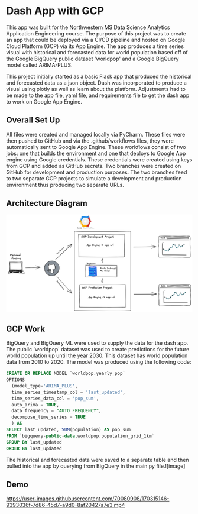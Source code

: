 # Dash App with GCP

This app was built for the Northwestern MS Data Science Analytics Application Engineering course. The purpose of this project was to create an app that could be deployed via a CI/CD pipeline and hosted on Google Cloud Platform (GCP) via its App Engine. The app produces a time series visual with historical and forecasted data for world population based off of the Google BigQuery public dataset 'worldpop' and a Google BigQuery model called ARIMA-PLUS.

This project initially started as a basic Flask app that produced the historical and forecasted data as a json object. Dash was incorporated to produce a visual using plotly as well as learn about the platform. Adjustments had to be made to the app file, yaml file, and requirements file to get the dash app to work on Google App Engine.

## Overall Set Up

All files were created and managed locally via PyCharm. These files were then pushed to GitHub and via the .github/workflows files, they were automatically sent to Google App Engine. These workflows consist of two jobs: one that builds the environment and one that deploys to Google App engine using Google credentials. These credentials were created using keys from GCP and added as GitHub secrets. Two branches were created on GitHub for development and production purposes. The two branches feed to two separate GCP projects to simulate a development and production environment thus producing two separate URLs.

## Architecture Diagram

![My Image](architecture.png) 

## GCP Work 

BigQuery and BigQuery ML were used to supply the data for the dash app. The public 'worldpop' dataset was used to create predictions for the future world population up until the year 2030. This dataset has world population data from 2010 to 2020. The model was produced using the following code:

```sql
CREATE OR REPLACE MODEL `worldpop.yearly_pop`
OPTIONS
  (model_type='ARIMA_PLUS',
  time_series_timestamp_col = 'last_updated',
  time_series_data_col = 'pop_sum',
  auto_arima = TRUE,
  data_frequency = "AUTO_FREQUENCY",
  decompose_time_series = TRUE
  ) AS
SELECT last_updated, SUM(population) AS pop_sum 
FROM `bigquery-public-data.worldpop.population_grid_1km`  
GROUP BY last_updated
ORDER BY last_updated
```

The historical and forecasted data were saved to a separate table and then pulled into the app by querying from BigQuery in the main.py file.![image]

## Demo

https://user-images.githubusercontent.com/70080908/170315146-9393036f-7d86-45d7-a9d0-8af20427a7e3.mp4
